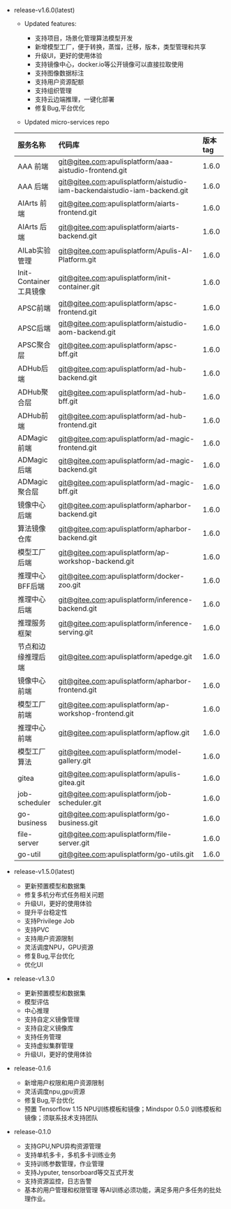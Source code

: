 * release-v1.6.0(latest)
    + Updated features:
        - 支持项目，场景化管理算法模型开发
        - 新增模型工厂，便于转换，蒸馏，迁移，版本，类型管理和共享
        - 升级UI，更好的使用体验
        - 支持镜像中心，docker.io等公开镜像可以直接拉取使用
        - 支持图像数据标注
        - 支持用户资源配额
        - 支持组织管理
        - 支持云边端推理，一键化部署
        - 修复Bug,平台优化
        
    + Updated micro-services repo

    |服务名称|代码库|版本tag|
    |:----|:----|:---|
    |AAA 前端|git@gitee.com:apulisplatform/aaa-aistudio-frontend.git|1.6.0
    |AAA 后端|git@gitee.com:apulisplatform/aistudio-iam-backendaistudio-iam-backend.git|1.6.0
    |AIArts 前端|git@gitee.com:apulisplatform/aiarts-frontend.git|1.6.0
    |AIArts 后端|git@gitee.com:apulisplatform/aiarts-backend.git|1.6.0
    |AILab实验管理|git@gitee.com:apulisplatform/Apulis-AI-Platform.git|1.6.0
    |Init-Container工具镜像|git@gitee.com:apulisplatform/init-container.git|1.6.0
    |APSC前端|git@gitee.com:apulisplatform/apsc-frontend.git|1.6.0
    |APSC后端|git@gitee.com:apulisplatform/aistudio-aom-backend.git|1.6.0
    |APSC聚合层|git@gitee.com:apulisplatform/apsc-bff.git|1.6.0
    |ADHub后端|git@gitee.com:apulisplatform/ad-hub-backend.git|1.6.0
    |ADHub聚合层|git@gitee.com:apulisplatform/ad-hub-bff.git|1.6.0
    |ADHub前端|git@gitee.com:apulisplatform/ad-hub-frontend.git|1.6.0
    |ADMagic前端|git@gitee.com:apulisplatform/ad-magic-frontend.git|1.6.0
    |ADMagic后端|git@gitee.com:apulisplatform/ad-magic-backend.git|1.6.0
    |ADMagic聚合层|git@gitee.com:apulisplatform/ad-magic-bff.git|1.6.0
    |镜像中心后端|git@gitee.com:apulisplatform/apharbor-backend.git|1.6.0
    |算法镜像仓库|git@gitee.com:apulisplatform/apharbor-backend.git|1.6.0
    |模型工厂后端|git@gitee.com:apulisplatform/ap-workshop-backend.git|1.6.0
    |推理中心BFF后端|git@gitee.com:apulisplatform/docker-zoo.git|1.6.0
    |推理中心后端|git@gitee.com:apulisplatform/inference-backend.git|1.6.0
    |推理服务框架|git@gitee.com:apulisplatform/inference-serving.git|1.6.0
    |节点和边缘推理后端|git@gitee.com:apulisplatform/apedge.git|1.6.0
    |镜像中心前端|git@gitee.com:apulisplatform/apharbor-frontend.git|1.6.0
    |模型工厂前端|git@gitee.com:apulisplatform/ap-workshop-frontend.git|1.6.0
    |推理中心前端|git@gitee.com:apulisplatform/apflow.git|1.6.0
    |模型工厂算法|git@gitee.com:apulisplatform/model-gallery.git|1.6.0
    |gitea|git@gitee.com:apulisplatform/apulis-gitea.git|1.6.0
    |job-scheduler|git@gitee.com:apulisplatform/job-scheduler.git|1.6.0
    |go-business|git@gitee.com:apulisplatform/go-business.git|1.6.0
    |file-server|git@gitee.com:apulisplatform/file-server.git|1.6.0
    |go-util|git@gitee.com:apulisplatform/go-utils.git|1.6.0



* release-v1.5.0(latest)

    + 更新预置模型和数据集
    + 修复多机分布式任务相关问题
    + 升级UI，更好的使用体验
    + 提升平台稳定性
    + 支持Privilege Job
    + 支持PVC
    + 支持用户资源限制
    + 灵活调度NPU，GPU资源
    + 修复Bug,平台优化
    + 优化UI

* release-v1.3.0

    + 更新预置模型和数据集
    + 模型评估
    + 中心推理
    + 支持自定义镜像管理
    + 支持自定义镜像库
    + 支持任务管理
    + 支持虚拟集群管理
    + 升级UI，更好的使用体验

* release-0.1.6

    + 新增用户权限和用户资源限制
    + 灵活调度npu,gpu资源
    + 修复Bug,平台优化
    + 预置 Tensorflow 1.15 NPU训练模板和镜像；Mindspor 0.5.0 训练模板和镜像；须联系技术支持团队

* release-0.1.0

    + 支持GPU,NPU异构资源管理
    + 支持单机多卡，多机多卡训练业务
    + 支持训练参数管理，作业管理
    + 支持Jyputer, tensorboard等交互式开发
    + 支持资源监控，日志告警
    + 基本的用户管理和权限管理 等AI训练必须功能，满足多用户多任务的批处理作业。

